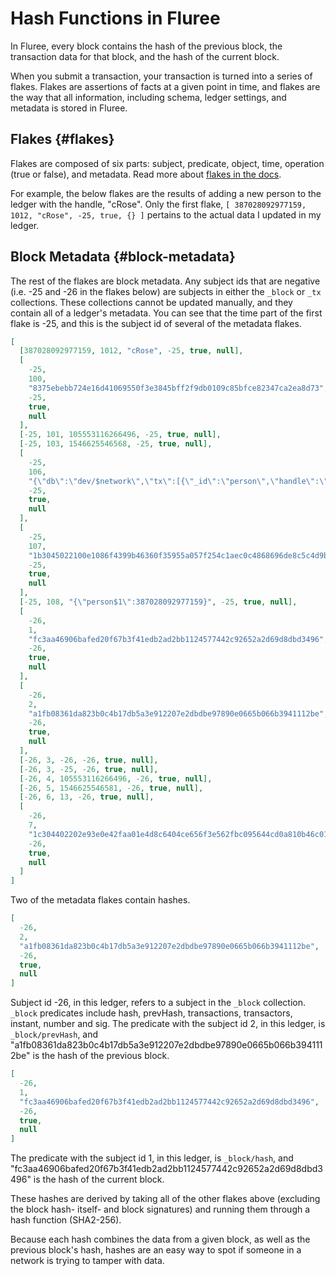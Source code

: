 # Hash Functions in Fluree

In Fluree, every block contains the hash of the previous block, the transaction data for that block, and the hash of the current block.

When you submit a transaction, your transaction is turned into a series of flakes. Flakes are assertions of facts at a given point in time, and flakes are the way that all information, including schema, ledger settings, and metadata is stored in Fluree.

## Flakes {#flakes}

Flakes are composed of six parts: subject, predicate, object, time, operation (true or false), and metadata. Read more about [flakes in the docs](/concepts/core-concepts/flakes.md).

For example, the below flakes are the results of adding a new person to the ledger with the handle, "cRose". Only the first flake, `[ 387028092977159, 1012, "cRose", -25, true, {} ]` pertains to the actual data I updated in my ledger.

## Block Metadata {#block-metadata}

The rest of the flakes are block metadata. Any subject ids that are negative (i.e. -25 and -26 in the flakes below) are subjects in either the `_block` or `_tx` collections. These collections cannot be updated manually, and they contain all of a ledger's metadata. You can see that the time part of the first flake is -25, and this is the subject id of several of the metadata flakes.

```json
[
  [387028092977159, 1012, "cRose", -25, true, null],
  [
    -25,
    100,
    "8375ebebb724e16d41069550f3e3845bff2f9db0109c85bfce82347ca2ea8d73",
    -25,
    true,
    null
  ],
  [-25, 101, 105553116266496, -25, true, null],
  [-25, 103, 1546625546568, -25, true, null],
  [
    -25,
    106,
    "{\"db\":\"dev/$network\",\"tx\":[{\"_id\":\"person\",\"handle\":\"cRose\"}],\"nonce\":1546625546568,\"auth\":\"TfHsKYf5cVcBeSTAmxgqymLZu4i7d8yXRcG\",\"expire\":1546625576568}",
    -25,
    true,
    null
  ],
  [
    -25,
    107,
    "1b3045022100e1086f4399b46360f35955a057f254c1aec0c4868696de8c5c4d9b04ff8523ae0220328350a24075c3fa2ea1aaa32be88093378b9b7f7f5825040cbe58d303cf7b3a",
    -25,
    true,
    null
  ],
  [-25, 108, "{\"person$1\":387028092977159}", -25, true, null],
  [
    -26,
    1,
    "fc3aa46906bafed20f67b3f41edb2ad2bb1124577442c92652a2d69d8dbd3496",
    -26,
    true,
    null
  ],
  [
    -26,
    2,
    "a1fb08361da823b0c4b17db5a3e912207e2dbdbe97890e0665b066b3941112be",
    -26,
    true,
    null
  ],
  [-26, 3, -26, -26, true, null],
  [-26, 3, -25, -26, true, null],
  [-26, 4, 105553116266496, -26, true, null],
  [-26, 5, 1546625546581, -26, true, null],
  [-26, 6, 13, -26, true, null],
  [
    -26,
    7,
    "1c304402202e93e0e42faa01e4d8c6404ce656f3e562fbc095644cd0a810b46c0112e0c8280220494083304a0c9164ca2b1ffcdb8cf9a07ad233f6d9090df9b55906483046dd2a",
    -26,
    true,
    null
  ]
]
```

Two of the metadata flakes contain hashes.

```json
[
  -26,
  2,
  "a1fb08361da823b0c4b17db5a3e912207e2dbdbe97890e0665b066b3941112be",
  -26,
  true,
  null
]
```

Subject id -26, in this ledger, refers to a subject in the `_block` collection. `_block` predicates include hash, prevHash, transactions, transactors, instant, number and sig. The predicate with the subject id 2, in this ledger, is `_block/prevHash`, and "a1fb08361da823b0c4b17db5a3e912207e2dbdbe97890e0665b066b3941112be" is the hash of the previous block.

```json
[
  -26,
  1,
  "fc3aa46906bafed20f67b3f41edb2ad2bb1124577442c92652a2d69d8dbd3496",
  -26,
  true,
  null
]
```

The predicate with the subject id 1, in this ledger, is `_block/hash`, and "fc3aa46906bafed20f67b3f41edb2ad2bb1124577442c92652a2d69d8dbd3496" is the hash of the current block.

These hashes are derived by taking all of the other flakes above (excluding the block hash- itself- and block signatures) and running them through a hash function (SHA2-256).

Because each hash combines the data from a given block, as well as the previous block's hash, hashes are an easy way to spot if someone in a network is trying to tamper with data.
